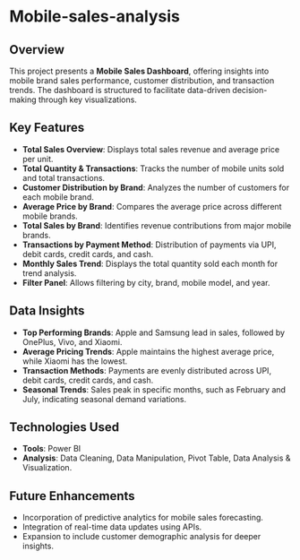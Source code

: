 # Mobile-sales-analysis

## Overview
This project presents a **Mobile Sales Dashboard**, offering insights into mobile brand sales performance, customer distribution, and transaction trends. The dashboard is structured to facilitate data-driven decision-making through key visualizations.

## Key Features
- **Total Sales Overview**: Displays total sales revenue and average price per unit.
- **Total Quantity & Transactions**: Tracks the number of mobile units sold and total transactions.
- **Customer Distribution by Brand**: Analyzes the number of customers for each mobile brand.
- **Average Price by Brand**: Compares the average price across different mobile brands.
- **Total Sales by Brand**: Identifies revenue contributions from major mobile brands.
- **Transactions by Payment Method**: Distribution of payments via UPI, debit cards, credit cards, and cash.
- **Monthly Sales Trend**: Displays the total quantity sold each month for trend analysis.
- **Filter Panel**: Allows filtering by city, brand, mobile model, and year.

## Data Insights
- **Top Performing Brands**: Apple and Samsung lead in sales, followed by OnePlus, Vivo, and Xiaomi.
- **Average Pricing Trends**: Apple maintains the highest average price, while Xiaomi has the lowest.
- **Transaction Methods**: Payments are evenly distributed across UPI, debit cards, credit cards, and cash.
- **Seasonal Trends**: Sales peak in specific months, such as February and July, indicating seasonal demand variations.

## Technologies Used
- **Tools**: Power BI
- **Analysis**: Data Cleaning, Data Manipulation, Pivot Table, Data Analysis & Visualization.


## Future Enhancements
- Incorporation of predictive analytics for mobile sales forecasting.
- Integration of real-time data updates using APIs.
- Expansion to include customer demographic analysis for deeper insights.

